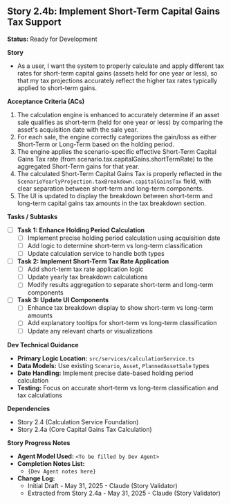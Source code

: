 ## Story 2.4b: Implement Short-Term Capital Gains Tax Support

**Status:** Ready for Development

**Story**
- As a user, I want the system to properly calculate and apply different tax rates for short-term capital gains (assets held for one year or less), so that my tax projections accurately reflect the higher tax rates typically applied to short-term gains.

**Acceptance Criteria (ACs)**
1. The calculation engine is enhanced to accurately determine if an asset sale qualifies as short-term (held for one year or less) by comparing the asset's acquisition date with the sale year.
2. For each sale, the engine correctly categorizes the gain/loss as either Short-Term or Long-Term based on the holding period.
3. The engine applies the scenario-specific effective Short-Term Capital Gains Tax rate (from scenario.tax.capitalGains.shortTermRate) to the aggregated Short-Term gains for that year.
4. The calculated Short-Term Capital Gains Tax is properly reflected in the `ScenarioYearlyProjection.taxBreakdown.capitalGainsTax` field, with clear separation between short-term and long-term components.
5. The UI is updated to display the breakdown between short-term and long-term capital gains tax amounts in the tax breakdown section.

**Tasks / Subtasks**
- [ ] **Task 1: Enhance Holding Period Calculation**
    - [ ] Implement precise holding period calculation using acquisition date
    - [ ] Add logic to determine short-term vs long-term classification
    - [ ] Update calculation service to handle both types
- [ ] **Task 2: Implement Short-Term Tax Rate Application**
    - [ ] Add short-term tax rate application logic
    - [ ] Update yearly tax breakdown calculations
    - [ ] Modify results aggregation to separate short-term and long-term components
- [ ] **Task 3: Update UI Components**
    - [ ] Enhance tax breakdown display to show short-term vs long-term amounts
    - [ ] Add explanatory tooltips for short-term vs long-term classification
    - [ ] Update any relevant charts or visualizations

**Dev Technical Guidance**
- **Primary Logic Location:** `src/services/calculationService.ts`
- **Data Models:** Use existing `Scenario`, `Asset`, `PlannedAssetSale` types
- **Date Handling:** Implement precise date-based holding period calculation
- **Testing:** Focus on accurate short-term vs long-term classification and tax calculations

**Dependencies**
- Story 2.4 (Calculation Service Foundation)
- Story 2.4a (Core Capital Gains Tax Calculation)

**Story Progress Notes**
* **Agent Model Used:** `<To be filled by Dev Agent>`
* **Completion Notes List:**
    * `{Dev Agent notes here}`
* **Change Log:**
    * Initial Draft - May 31, 2025 - Claude (Story Validator)
    * Extracted from Story 2.4a - May 31, 2025 - Claude (Story Validator) 